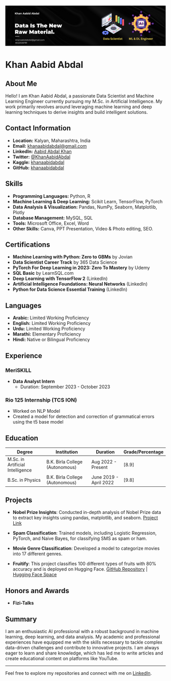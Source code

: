 ![Banner](Banner.png)

# Khan Aabid Abdal

## About Me

Hello! I am Khan Aabid Abdal, a passionate Data Scientist and Machine Learning Engineer currently pursuing my M.Sc. in Artificial Intelligence. My work primarily revolves around leveraging machine learning and deep learning techniques to derive insights and build intelligent solutions.

## Contact Information

- **Location:** Kalyan, Maharashtra, India
- **Email:** [khanaabidabdal@gmail.com](mailto:khanaabidabdal@gmail.com)
- **LinkedIn:** [Aabid Abdal Khan](https://www.linkedin.com/in/aabid-abdal-khan/)
- **Twitter:** [@KhanAabidAbdal]([https://x.com/KhanAbdalAabid])
- **Kaggle:** [khanaabidabdal]([https://www.kaggle.com/khanaabidabdal])
- **GitHub:** [khanaabidabdal](https://github.com/khanaabidabdal)

## Skills

- **Programming Languages:** Python, R
- **Machine Learning & Deep Learning:** Scikit Learn, TensorFlow, PyTorch
- **Data Analysis & Visualization:** Pandas, NumPy, Seaborn, Matplotlib, Plotly
- **Database Management:** MySQL, SQL
- **Tools:** Microsoft Office, Excel, Word
- **Other Skills:** Canva, PPT Presentation, Video & Photo editing, SEO.

## Certifications

- **Machine Learning with Python: Zero to GBMs** by Jovian
- **Data Scientist Career Track** by 365 Data Science
- **PyTorch For Deep Learning in 2023: Zero To Mastery** by Udemy
- **SQL Basic** by LearnSQL.com
- **Deep Learning with TensorFlow 2** (LinkedIn)
- **Artificial Intelligence Foundations: Neural Networks** (LinkedIn)
- **Python for Data Science Essential Training** (LinkedIn)

## Languages

- **Arabic:** Limited Working Proficiency
- **English:** Limited Working Proficiency
- **Urdu:** Limited Working Proficiency
- **Marathi:** Elementary Proficiency
- **Hindi:** Native or Bilingual Proficiency

## Experience

### MeriSKILL
- **Data Analyst Intern**
  - Duration: September 2023 - October 2023

### Rio 125 Internship (TCS ION)
- Worked on NLP Model
- Created a model for detection and correction of grammatical errors using the t5 base model

## Education

| Degree                            | Institution                      | Duration                | Grade/Percentage      |
|-----------------------------------|----------------------------------|-------------------------|-----------------------|
| M.Sc. in Artificial Intelligence  | B.K. Birla College (Autonomous)  | Aug 2022 - Present      | [8.9]|
| B.Sc. in Physics                  | B.K. Birla College (Autonomous)  | June 2019 - April 2022  | [9.8]|

## Projects

- **Nobel Prize Insights**: Conducted in-depth analysis of Nobel Prize data to extract key insights using pandas, matplotlib, and seaborn. [Project Link](https://jovian.com/khanaabidabdal/nobel-prize-insight)

- **Spam Classification**: Trained models, including Logistic Regression, PyTorch, and Naive Bayes, for classifying SMS as spam or ham.

- **Movie Genre Classification**: Developed a model to categorize movies into 17 different genres.

- **Fruitify**: This project classifies 100 different types of fruits with 80% accuracy and is deployed on Hugging Face. [GitHub Repository](https://github.com/khanaabidabdal/Fruitify) | [Hugging Face Space](https://huggingface.co/spaces/khanaabidabdal/fruitify)

## Honors and Awards

- **Fizi-Talks**

## Summary

I am an enthusiastic AI professional with a robust background in machine learning, deep learning, and data analysis. My academic and professional experiences have equipped me with the skills necessary to tackle complex data-driven challenges and contribute to innovative projects. I am always eager to learn and share knowledge, which has led me to write articles and create educational content on platforms like YouTube.

---

Feel free to explore my repositories and connect with me on [LinkedIn](https://www.linkedin.com/in/aabid-abdal-khan/).




